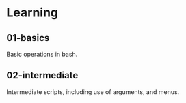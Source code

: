 # Learning

## 01-basics
Basic operations in bash.

## 02-intermediate
Intermediate scripts, including use of arguments, and menus.
